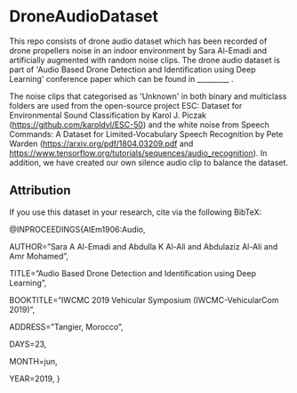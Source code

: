 # DroneAudioDataset

This repo consists of drone audio dataset which has been recorded of drone propellers noise in an indoor environment by Sara Al-Emadi and artificially augmented with random noise clips. The drone audio dataset is part of 'Audio Based Drone Detection and Identification using Deep Learning' conference paper which can be found in _________ . 

The noise clips that categorised as 'Unknown' in both binary and multiclass folders are used from the open-source project ESC: Dataset for Environmental Sound Classification by Karol J. Piczak (https://github.com/karoldvl/ESC-50) and the white noise from Speech Commands: A Dataset for Limited-Vocabulary Speech Recognition by Pete Warden (https://arxiv.org/pdf/1804.03209.pdf and https://www.tensorflow.org/tutorials/sequences/audio_recognition). In addition, we have created our own silence audio clip to balance the dataset.

## Attribution ##

If you use this dataset in your research, cite via the following BibTeX:

@INPROCEEDINGS{AlEm1906:Audio,

AUTHOR=”Sara A Al-Emadi and Abdulla K Al-Ali and Abdulaziz Al-Ali and Amr Mohamed”,

TITLE=”Audio Based Drone Detection and Identification using Deep Learning”,

BOOKTITLE=”IWCMC 2019 Vehicular Symposium (IWCMC-VehicularCom 2019)”,

ADDRESS=”Tangier, Morocco”,

DAYS=23,

MONTH=jun,

YEAR=2019,
}

